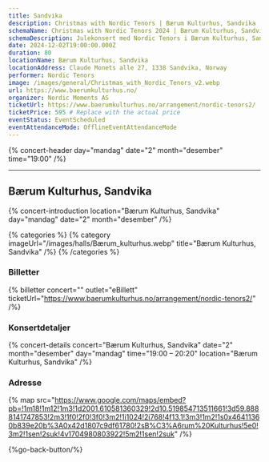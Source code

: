 ```yaml
---
title: Sandvika
description: Christmas with Nordic Tenors | Bærum Kulturhus, Sandvika
schemaName: Christmas with Nordic Tenors 2024 | Bærum Kulturhus, Sandvika
schemaDescription: Julekonsert med Nordic Tenors i Bærum Kulturhus, Sandvika
date: 2024-12-02T19:00:00.000Z
duration: 80
locationName: Bærum Kulturhus, Sandvika
locationAddress: Claude Monets alle 27, 1338 Sandvika, Norway
performer: Nordic Tenors
image: /images/general/Christmas_with_Nordic_Tenors_v2.webp
url: https://www.baerumkulturhus.no/
organizer: Nordic Moments AS
ticketUrl: https://www.baerumkulturhus.no/arrangement/nordic-tenors2/
ticketPrice: 595 # Replace with the actual price
eventStatus: EventScheduled
eventAttendanceMode: OfflineEventAttendanceMode
---
```


{% concert-header day="mandag" date="2" month="desember" time="19:00" /%}

---

## Bærum Kulturhus, Sandvika

{% concert-introduction location="Bærum Kulturhus, Sandvika" day="mandag" date="2" month="desember" /%}

{% categories %}
{% category imageUrl="/images/halls/Bærum_kulturhus.webp" title="Bærum Kulturhus, Sandvika" /%}
{% /categories %}

### Billetter

{% billetter concert="" outlet="eBillett" ticketUrl="https://www.baerumkulturhus.no/arrangement/nordic-tenors2/" /%}

### Konsertdetaljer

{% concert-details concert="Bærum Kulturhus, Sandvika" date="2" month="desember" day="mandag" time="19:00 – 20:20" location="Bærum Kulturhus, Sandvika" /%}

### Adresse

{% map src="https://www.google.com/maps/embed?pb=!1m18!1m12!1m3!1d2001.610581360329!2d10.519854713511661!3d59.8888141747853!2m3!1f0!2f0!3f0!3m2!1i1024!2i768!4f13.1!3m3!1m2!1s0x46411360b839e20b%3A0x42d1807c9df61780!2sB%C3%A6rum%20Kulturhus!5e0!3m2!1sen!2suk!4v1704980803922!5m2!1sen!2suk" /%}

{%go-back-button/%}
